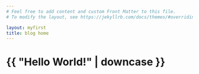 ```yaml
---
# Feel free to add content and custom Front Matter to this file.
# To modify the layout, see https://jekyllrb.com/docs/themes/#overriding-theme-defaults

layout: myfirst
title: blog home
---
```


<h1>{{ "Hello World!" | downcase }}</h1>